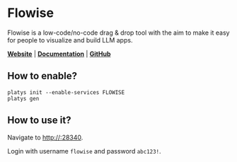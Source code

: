 # Flowise

Flowise is a low-code/no-code drag & drop tool with the aim to make it easy for people to visualize and build LLM apps.

**[Website](https://flowiseai.com/)** | **[Documentation](https://docs.flowiseai.com/)** | **[GitHub](https://github.com/FlowiseAI/Flowise)**

## How to enable?

```
platys init --enable-services FLOWISE
platys gen
```

## How to use it?

Navigate to <http://:28340>.

Login with username `flowise` and password `abc123!`.
